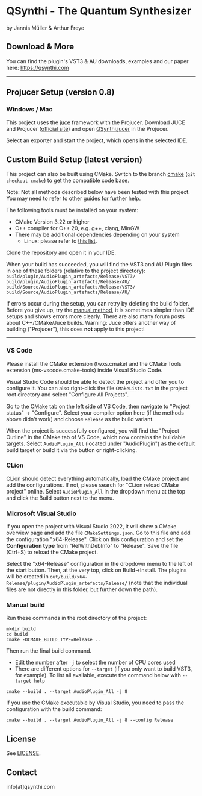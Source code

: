 # QSynthi - The Quantum Synthesizer

by Jannis Müller & Arthur Freye


## Download & More
You can find the plugin's VST3 & AU downloads, examples and our paper here:
https://qsynthi.com


---

## Projucer Setup (version 0.8)

### Windows / Mac
This project uses the [juce](https://juce.com/) framework with the Projucer.
Download JUCE and Projucer ([official site](https://juce.com/download/))
and open [QSynthi.jucer](QSynthi.jucer) in the Projucer.

Select an exporter and start the project, which opens in the selected IDE.


## Custom Build Setup (latest version)

This project can also be built using CMake.
Switch to the branch [cmake](https://github.com/arth3mis/qsynthi/tree/cmake)
(``git checkout cmake``) to get the compatible code base.

Note: Not all methods described below have been tested with this project.
You may need to refer to other guides for further help.

The following tools must be installed on your system:
- CMake Version 3.22 or higher
- C++ compiler for C++ 20, e.g. g++, clang, MinGW
- There may be additional dependencies depending on your system
    - Linux: please refer to [this list](https://github.com/juce-framework/JUCE/blob/master/docs/Linux%20Dependencies.md).

Clone the repository and open it in your IDE.

When your build has succeeded, you will find the VST3 and AU Plugin files in one of these folders (relative to the project directory):
``build/plugin/AudioPlugin_artefacts/Release/VST3/``
``build/plugin/AudioPlugin_artefacts/Release/AU/``
``build/Source/AudioPlugin_artefacts/Release/VST3/``
``build/Source/AudioPlugin_artefacts/Release/AU/``

If errors occur during the setup, you can retry by deleting the build folder.
Before you give up, try the [manual method](#manual-build), it is sometimes simpler than IDE setups
and shows errors more clearly.
There are also many forum posts about C++/CMake/Juce builds. Warning: Juce offers
another way of building ("Projucer"), this does **not** apply to this project!

---

### VS Code

Please install the CMake extension (twxs.cmake) and the CMake Tools extension (ms-vscode.cmake-tools) inside Visual Studio Code.

Visual Studio Code should be able to detect the project and offer you to configure it.
You can also right-click the file ``CMakeLists.txt`` in the project root directory and select "Configure All Projects".

Go to the CMake tab on the left side of VS Code, then navigate to "Project status" → "Configure". Select your compiler option here (if the methods above didn't work) and choose ```Release``` as the build variant.

When the project is successfully configured, you will find the "Project Outline" in the CMake tab of VS Code, which now contains the buildable targets.
Select ``AudioPlugin_All`` (located under "AudioPlugin") as the default build target or build it
via the button or right-clicking.


### CLion

CLion should detect everything automatically, load the CMake project and add the configurations.
If not, please search for "CLion reload CMake project" online.
Select ``AudioPlugin_All`` in the dropdown menu at the top and click the Build button next to the menu.


### Microsoft Visual Studio

If you open the project with Visual Studio 2022, it will show a CMake overview page
and add the file ``CMakeSettings.json``. Go to this file and add the configuration "x64-Release".
Click on this configuration and set the **Configuration type** from "RelWithDebInfo" to "Release".
Save the file (Ctrl+S) to reload the CMake project.

Select the "x64-Release" configuration in the dropdown menu to the left of the start button.
Then, at the very top, click on Build→Install. The plugins will be created in
``out/build/x64-Release/plugin/AudioPlugin_artefacts/Release/``
(note that the individual files are not directly in this folder, but further down the path).


### Manual build

Run these commands in the root directory of the project:
```
mkdir build
cd build
cmake -DCMAKE_BUILD_TYPE=Release ..
```
Then run the final build command.
- Edit the number after ``-j`` to select the number of CPU cores used
- There are different options for ``--target`` (if you only want to build VST3, for example).
  To list all available, execute the command below with ``--target help``
```
cmake --build . --target AudioPlugin_All -j 8
```
If you use the CMake executable by Visual Studio, you need to pass
the configuration with the build command:
```
cmake --build . --target AudioPlugin_All -j 8 --config Release
```



## License
See [LICENSE](LICENSE).


## Contact
info[at]qsynthi.com

